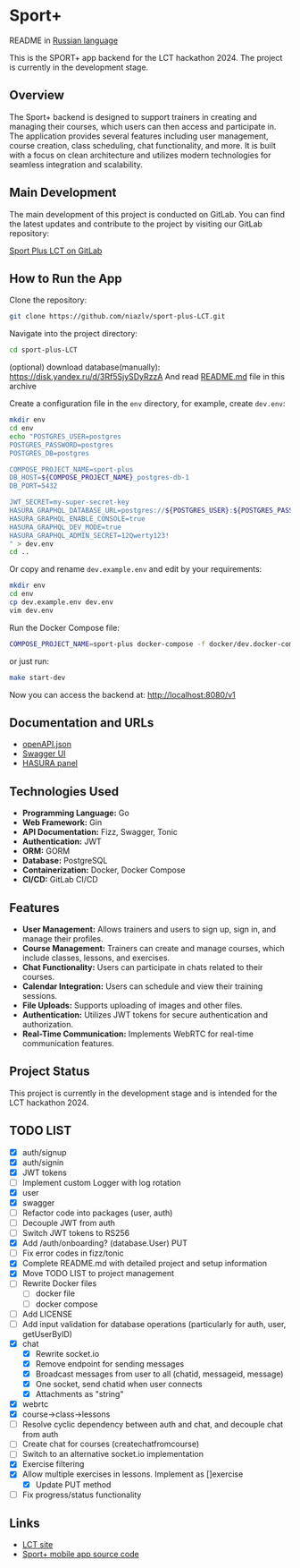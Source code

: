 # Sport+

README in [Russian language](/README-RU.md)

This is the SPORT+ app backend for the LCT hackathon 2024. The project is currently in the development stage.

## Overview

The Sport+ backend is designed to support trainers in creating and managing their courses, which users can then access and participate in. The application provides several features including user management, course creation, class scheduling, chat functionality, and more. It is built with a focus on clean architecture and utilizes modern technologies for seamless integration and scalability.

## Main Development

The main development of this project is conducted on GitLab. You can find the latest updates and contribute to the project by visiting our GitLab repository:

[Sport Plus LCT on GitLab](https://gitlab.sorewa.ru:12345/niaz/sport-plus-LCT)

## How to Run the App

Clone the repository:

```bash
git clone https://github.com/niazlv/sport-plus-LCT.git
```

Navigate into the project directory:

```bash
cd sport-plus-LCT
```

(optional) download database(manually): https://disk.yandex.ru/d/3Rf5SjySDyRzzA
And read [README.md](https://disk.yandex.ru/d/Ci8IIBQI9UKyeA) file in this archive

Create a configuration file in the `env` directory, for example, create `dev.env`:

```bash
mkdir env
cd env
echo "POSTGRES_USER=postgres 
POSTGRES_PASSWORD=postgres 
POSTGRES_DB=postgres 

COMPOSE_PROJECT_NAME=sport-plus
DB_HOST=${COMPOSE_PROJECT_NAME}_postgres-db-1 
DB_PORT=5432 

JWT_SECRET=my-super-secret-key
HASURA_GRAPHQL_DATABASE_URL=postgres://${POSTGRES_USER}:${POSTGRES_PASSWORD}@${DB_HOST}:${DB_PORT}/${POSTGRES_DB}
HASURA_GRAPHQL_ENABLE_CONSOLE=true
HASURA_GRAPHQL_DEV_MODE=true
HASURA_GRAPHQL_ADMIN_SECRET=12Qwerty123!
" > dev.env
cd ..
```

Or copy and rename `dev.example.env` and edit by your requirements:

```bash
mkdir env
cd env
cp dev.example.env dev.env
vim dev.env
```

Run the Docker Compose file:

```bash
COMPOSE_PROJECT_NAME=sport-plus docker-compose -f docker/dev.docker-compose.yml up -d --build
```

or just run:

```bash
make start-dev
```

Now you can access the backend at: [http://localhost:8080/v1](http://localhost:8080/v1)

## Documentation and URLs

- [openAPI.json](http://sport-plus.sorewa.ru:8080/openapi.json)
- [Swagger UI](http://sport-plus.sorewa.ru:8080/swagger)
- [HASURA panel](http://sport-plus.sorewa.ru:8085)

## Technologies Used

- **Programming Language:** Go
- **Web Framework:** Gin
- **API Documentation:** Fizz, Swagger, Tonic
- **Authentication:** JWT
- **ORM:** GORM
- **Database:** PostgreSQL
- **Containerization:** Docker, Docker Compose
- **CI/CD:** GitLab CI/CD

## Features

- **User Management:** Allows trainers and users to sign up, sign in, and manage their profiles.
- **Course Management:** Trainers can create and manage courses, which include classes, lessons, and exercises.
- **Chat Functionality:** Users can participate in chats related to their courses.
- **Calendar Integration:** Users can schedule and view their training sessions.
- **File Uploads:** Supports uploading of images and other files.
- **Authentication:** Utilizes JWT tokens for secure authentication and authorization.
- **Real-Time Communication:** Implements WebRTC for real-time communication features.

## Project Status

This project is currently in the development stage and is intended for the LCT hackathon 2024.

## TODO LIST

- [x] auth/signup
- [x] auth/signin
- [x] JWT tokens
- [ ] Implement custom Logger with log rotation
- [x] user
- [x] swagger
- [ ] Refactor code into packages (user, auth)
- [ ] Decouple JWT from auth
- [ ] Switch JWT tokens to RS256
- [x] Add /auth/onboarding? (database.User) PUT
- [ ] Fix error codes in fizz/tonic
- [x] Complete README.md with detailed project and setup information
- [x] Move TODO LIST to project management
- [ ] Rewrite Docker files
  - [ ] docker file
  - [ ] docker compose
- [ ] Add LICENSE
- [ ] Add input validation for database operations (particularly for auth, user, getUserByID)
- [x] chat
	- [x] Rewrite socket.io
	- [x] Remove endpoint for sending messages
	- [x] Broadcast messages from user to all (chatid, messageid, message)
	- [x] One socket, send chatid when user connects
	- [x] Attachments as "string"
- [x] webrtc
- [x] course->class->lessons
- [ ] Resolve cyclic dependency between auth and chat, and decouple chat from auth
- [ ] Create chat for courses (createchatfromcourse)
- [ ] Switch to an alternative socket.io implementation
- [x] Exercise filtering
- [x] Allow multiple exercises in lessons. Implement as []exercise
	- [x] Update PUT method
- [ ] Fix progress/status functionality

## Links

- [LCT site](https://i.moscow/cabinet/lct/profile/my-teams)
- [Sport+ mobile app source code](https://github.com/justmeowme/sport_app_lct)
